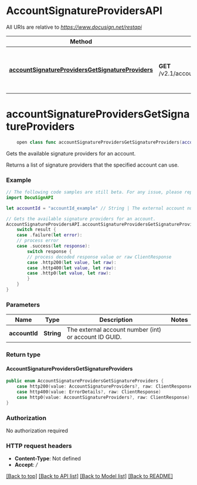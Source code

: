 # AccountSignatureProvidersAPI

All URIs are relative to *https://www.docusign.net/restapi*

Method | HTTP request | Description
------------- | ------------- | -------------
[**accountSignatureProvidersGetSignatureProviders**](AccountSignatureProvidersAPI.md#accountsignatureprovidersgetsignatureproviders) | **GET** /v2.1/accounts/{accountId}/signatureProviders | Gets the available signature providers for an account.


# **accountSignatureProvidersGetSignatureProviders**
```swift
    open class func accountSignatureProvidersGetSignatureProviders(accountId: String, headers: HTTPHeaders = DocuSignAPI.customHeaders, beforeSend: (inout ClientRequest) throws -> () = { _ in }) -> EventLoopFuture<AccountSignatureProvidersGetSignatureProviders>
```

Gets the available signature providers for an account.

Returns a list of signature providers that the specified account can use.

### Example 
```swift
// The following code samples are still beta. For any issue, please report via http://github.com/OpenAPITools/openapi-generator/issues/new
import DocuSignAPI

let accountId = "accountId_example" // String | The external account number (int) or account ID GUID.

// Gets the available signature providers for an account.
AccountSignatureProvidersAPI.accountSignatureProvidersGetSignatureProviders(accountId: accountId).whenComplete { result in
    switch result {
    case .failure(let error):
    // process error
    case .success(let response):
        switch response {
        // process decoded response value or raw ClientResponse
        case .http200(let value, let raw):
        case .http400(let value, let raw):
        case .http0(let value, let raw):
        }
    }
}
```

### Parameters

Name | Type | Description  | Notes
------------- | ------------- | ------------- | -------------
 **accountId** | **String** | The external account number (int) or account ID GUID. | 

### Return type

#### AccountSignatureProvidersGetSignatureProviders

```swift
public enum AccountSignatureProvidersGetSignatureProviders {
    case http200(value: AccountSignatureProviders?, raw: ClientResponse)
    case http400(value: ErrorDetails?, raw: ClientResponse)
    case http0(value: AccountSignatureProviders?, raw: ClientResponse)
}
```

### Authorization

No authorization required

### HTTP request headers

 - **Content-Type**: Not defined
 - **Accept**: */*

[[Back to top]](#) [[Back to API list]](../README.md#documentation-for-api-endpoints) [[Back to Model list]](../README.md#documentation-for-models) [[Back to README]](../README.md)

